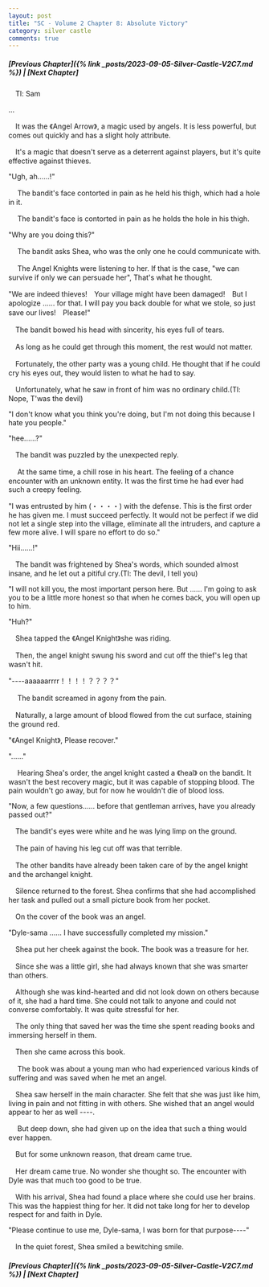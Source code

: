 ```yaml
---
layout: post
title: "SC - Volume 2 Chapter 8: Absolute Victory"
category: silver castle
comments: true
---
```


##### [Previous Chapter]({% link _posts/2023-09-05-Silver-Castle-V2C7.md %}) \| [Next Chapter]



　Tl: Sam

…


　It was the 《Angel Arrow》, a magic used by angels. It is less powerful, but comes out quickly and has a slight holy attribute.

　It's a magic that doesn't serve as a deterrent against players, but it's quite effective against thieves.


"Ugh, ah......!"


　 The bandit's face contorted in pain as he held his thigh, which had a hole in it.

　 The bandit's face is contorted in pain as he holds the hole in his thigh.


"Why are you doing this?"
<!--more-->


　 The bandit asks Shea, who was the only one he could communicate with.

　 The Angel Knights were listening to her. If that is the case, "we can survive if only we can persuade her", That's what he thought.


"We are indeed thieves!　Your village might have been damaged!　But I apologize ...... for that. I will pay you back double for what we stole, so just save our lives!　Please!"


　The bandit bowed his head with sincerity, his eyes full of tears.

　As long as he could get through this moment, the rest would not matter.

　Fortunately, the other party was a young child. He thought that if he could cry his eyes out, they would listen to what he had to say.


　Unfortunately, what he saw in front of him was no ordinary child.(Tl: Nope, T'was the devil)


"I don't know what you think you're doing, but I'm not doing this because I hate you people."

"hee......?"


　The bandit was puzzled by the unexpected reply.

　 At the same time, a chill rose in his heart. The feeling of a chance encounter with an unknown entity. It was the first time he had ever had such a creepy feeling.


"I was entrusted by him (・・・・) with the defense. This is the first order he has given me. I must succeed perfectly. It would not be perfect if we did not let a single step into the village, eliminate all the intruders, and capture a few more alive. I will spare no effort to do so."

"Hii......!"


　The bandit was frightened by Shea's words, which sounded almost insane, and he let out a pitiful cry.(Tl: The devil, I tell you)


"I will not kill you, the most important person here. But ...... I'm going to ask you to be a little more honest so that when he comes back, you will open up to him.

"Huh?"


　Shea tapped the 《Angel Knight》she was riding.

　Then, the angel knight swung his sword and cut off the thief's leg that wasn't hit.


"----aaaaaarrrr！！！！？？？？"


　 The bandit screamed in agony from the pain.

　Naturally, a large amount of blood flowed from the cut surface, staining the ground red.


"《Angel Knight》, Please recover."

"......"


　 Hearing Shea's order, the angel knight casted a 《heal》 on the bandit. It wasn't the best recovery magic, but it was capable of stopping blood. The pain wouldn't go away, but for now he wouldn't die of blood loss.


"Now, a few questions...... before that gentleman arrives, have you already passed out?"


　The bandit's eyes were white and he was lying limp on the ground.

　The pain of having his leg cut off was that terrible.


　The other bandits have already been taken care of by the angel knight and the archangel knight.

　Silence returned to the forest. Shea confirms that she had accomplished her task and pulled out a small picture book from her pocket.

　On the cover of the book was an angel.


"Dyle-sama ...... I have successfully completed my mission."


　Shea put her cheek against the book. The book was a treasure for her.


　Since she was a little girl, she had always known that she was smarter than others.

　Although she was kind-hearted and did not look down on others because of it, she had a hard time. She could not talk to anyone and could not converse comfortably. It was quite stressful for her.

　The only thing that saved her was the time she spent reading books and immersing herself in them.


　Then she came across this book.

　 The book was about a young man who had experienced various kinds of suffering and was saved when he met an angel.


　Shea saw herself in the main character. She felt that she was just like him, living in pain and not fitting in with others. She wished that an angel would appear to her as well ----.


　 But deep down, she had given up on the idea that such a thing would ever happen.


　But for some unknown reason, that dream came true.

　Her dream came true. No wonder she thought so. The encounter with Dyle was that much too good to be true.

　With his arrival, Shea had found a place where she could use her brains. This was the happiest thing for her. It did not take long for her to develop respect for and faith in Dyle.


"Please continue to use me, Dyle-sama, I was born for that purpose----"


　In the quiet forest, Shea smiled a bewitching smile.


##### [Previous Chapter]({% link _posts/2023-09-05-Silver-Castle-V2C7.md %}) \| [Next Chapter]
